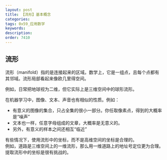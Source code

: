 ```yaml
---
layout: post
title: 【流形】基本概念
categories:
tags: 0x59_应用数学
keywords:
description:
order: 7410
---
```


## 流形
流形（manifold）指的是连接起来的区域。数学上，它是一组点，且每个点都有其邻域。流形局部看起来像欧几里得空间。  

例如，日常把地球视为二维，但它实际上是三维空间中的球形流形。

在机器学习中，图像、文本、声音也有相似的性质。例如：
- 有意义的图像的集合，只占全集的很小一部分。你任取像素点，得到的大概率是“噪声”
- 文本也一样，任意字母组成的文章，大概率是无意义的。
- 另外，有意义的样本之间还相互“临近”

有些情况下，使用流形中的坐标，而不是高维空间的坐标是合理的。  
例如，道路是三维空间上的一维流形，那么用一维道路上的地址号定位更为合理。  
提取流形中的坐标是很有挑战的。
